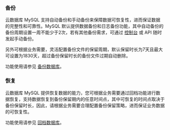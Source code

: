 ### 备份
云数据库 MySQL 支持自动备份和手动备份来保障数据可恢复性，进而保证数据的完整性和可靠性。MySQL 默认提供数据备份和日志备份功能，其中自动备份的备份周期设置一周不能少于2次，若有其他备份需求，可通过 [控制台](https://console.cloud.tencent.com/cdb) 或 API 随时发起手动备份。

另外可根据业务需要，灵活配置备份文件的保留周期，默认保留时长为7天且最大可设置为1830天，超过备份保留时长的备份文件过期自动删除。

功能使用请参见 [备份数据库](https://cloud.tencent.com/document/product/236/35172)。

### 恢复
云数据库 MySQL 提供恢复数据的能力，您可根据业务需要通过回档功能进行数据恢复，支持数据恢复到备份保留期内的任意时间点，其中可恢复的时间点取决于备份保留时长，因此，请根据业务需要合理配置备份保留策略，进而保证业务数据的可恢复性。

功能使用请参见 [回档数据库](https://cloud.tencent.com/document/product/236/7276)。
